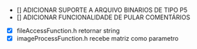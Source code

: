 - [] ADICIONAR SUPORTE A ARQUIVO BINARIOS DE TIPO P5
- [] ADICIONAR FUNCIONALIDADE DE PULAR COMENTÁRIOS 
- [x] fileAccessFunction.h retornar string
- [x] imageProcessFunction.h recebe matriz como parametro